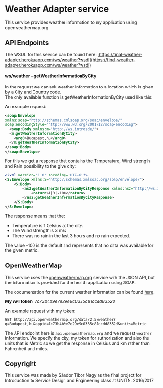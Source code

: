 # Weather Adapter service

This service provides weather information to my application using openweathermap.org.

## API Endpoints

The WSDL for this service can be found here: 
[https://final-weather-adapter.herokuapp.com/ws/weather?wsdl](https://final-weather-adapter.herokuapp.com/ws/weather?wsdl)

#### ws/weather - getWeatherInformationByCity

In the request we can ask weather information to a location which is given by a City and Country code.  
The only available function is getWeatherInformationByCity used like this:

An example request:

```xml
<soap:Envelope
xmlns:soap="http://schemas.xmlsoap.org/soap/envelope/"
soap:encodingStyle="http://www.w3.org/2001/12/soap-encoding">
  <soap:Body xmlns:m="http://ws.introsde/">
  <m:getWeatherInformationByCity>
    <arg0>Budapest,hu</arg0>
  </m:getWeatherInformationByCity>
</soap:Body>
</soap:Envelope>
```

For this we get a response that contains the Temperature, Wind strength and Rain possibility to the give city:

```xml
<?xml version='1.0' encoding='UTF-8'?>
<S:Envelope xmlns:S="http://schemas.xmlsoap.org/soap/envelope/">
    <S:Body>
        <ns2:getWeatherInformationByCityResponse xmlns:ns2="http://ws.introsde/">
            <return>1|3|-100</return>
        </ns2:getWeatherInformationByCityResponse>
    </S:Body>
</S:Envelope>
```

The response means that the:
* Temperature is 1 Celsius at the city.
* The Wind strength is 3 m/s
* There was no rain in the last 3 hours and no rain expected.

The value -100 is the default and represents that no data was available for the given metric.


## OpenWeatherMap

This service uses the [openweathermap.org](openweathermap.org) service with the JSON API, but the information is provided for the health application using SOAP.

The documentation for the current weather information can be found [here](http://openweathermap.org/current).

**My API token**: *7c73b4b9e7e29e9c0335c81ccdd8352d*

An example request with my token:

```
GET http://api.openweathermap.org/data/2.5/weather?q=Budapest,hu&appid=7c73b4b9e7e29e9c0335c81ccdd8352d&units=Metric
```

The API endpoint here is `api.openweathermap.org` and we request `weather` information.
We specify the city, my token for authorization and also the units that is Metric so we get the response in Celsius and km rather than Fahrenheit and miles.

## Copyright

This service was made by Sándor Tibor Nagy as the final project for Introduction to Service Design and Engineering class at UNITN. 2016/2017